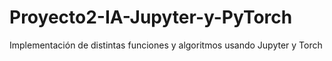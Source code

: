 # Proyecto2-IA-Jupyter-y-PyTorch
Implementación de distintas funciones y algoritmos usando Jupyter y Torch
